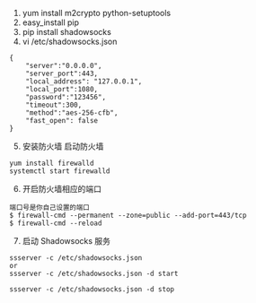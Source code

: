 1. yum install m2crypto python-setuptools
2. easy_install pip
3. pip install shadowsocks
4. vi  /etc/shadowsocks.json
```
{
    "server":"0.0.0.0",
    "server_port":443,
    "local_address": "127.0.0.1",
    "local_port":1080,
    "password":"123456",
    "timeout":300,
    "method":"aes-256-cfb",
    "fast_open": false
}
```
5. 安装防火墙 启动防火墙
```
yum install firewalld
systemctl start firewalld
```
6. 开启防火墙相应的端口
```
端口号是你自己设置的端口
$ firewall-cmd --permanent --zone=public --add-port=443/tcp
$ firewall-cmd --reload
```
7. 启动 Shadowsocks 服务
```
ssserver -c /etc/shadowsocks.json
or
ssserver -c /etc/shadowsocks.json -d start

ssserver -c /etc/shadowsocks.json -d stop
```
